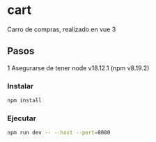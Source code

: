 # cart

Carro de compras, realizado en vue 3

## Pasos

1 Asegurarse de tener node v18.12.1 (npm v8.19.2)

### Instalar

```sh
npm install
```

### Ejecutar

```sh
npm run dev -- --host --port=8080
```
